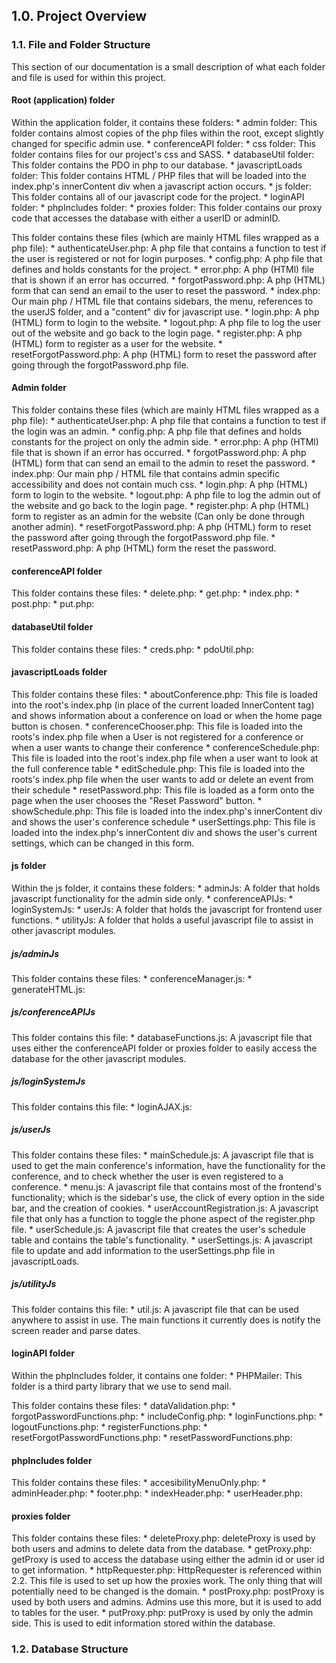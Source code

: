## 1.0. Project Overview



### 1.1. File and Folder Structure

This section of our documentation is a small description of what each folder and file is used for within this project.

#### Root (application) folder

Within the application folder, it contains these folders:
	* admin folder: This folder contains almost copies of the php files within the root, except slightly changed for specific admin use.
	* conferenceAPI folder:
	* css folder: This folder contains files for our project's css and SASS.
	* databaseUtil folder: This folder contains the PDO in php to our database.
	* javascriptLoads folder: This folder contains HTML / PHP files that will be loaded into the index.php's innerContent div when a javascript action occurs.
	* js folder: This folder contains all of our javascript code for the project.
	* loginAPI folder:
	* phpIncludes folder: 
	* proxies folder: This folder contains our proxy code that accesses the database with either a userID or adminID.

This folder contains these files (which are mainly HTML files wrapped as a php file):
	* authenticateUser.php: A php file that contains a function to test if the user is registered or not for login purposes.
	* config.php: A php file that defines and holds constants for the project.
	* error.php: A php (HTMl) file that is shown if an error has occurred.
	* forgotPassword.php: A php (HTML) form that can send an email to the user to reset the password.
	* index.php: Our main php / HTML file that contains sidebars, the menu, references to the userJS folder, and a "content" div for javascript use.
	* login.php: A php (HTML) form to login to the website.
	* logout.php: A php file to log the user out of the website and go back to the login page.
	* register.php: A php (HTML) form to register as a user for the website.
	* resetForgotPassword.php: A php (HTML) form to reset the password after going through the forgotPassword.php file.

#### Admin folder

This folder contains these files (which are mainly HTML files wrapped as a php file): 
	* authenticateUser.php: A php file that contains a function to test if the login was an admin.
	* config.php: A php file that defines and holds constants for the project on only the admin side.
	* error.php: A php (HTMl) file that is shown if an error has occurred.
	* forgotPassword.php: A php (HTML) form that can send an email to the admin to reset the password.
	* index.php: Our main php / HTML file that contains admin specific accessibility and does not contain much css.
	* login.php: A php (HTML) form to login to the website.
	* logout.php: A php file to log the admin out of the website and go back to the login page.
	* register.php: A php (HTML) form to register as an admin for the website (Can only be done through another admin).
	* resetForgotPassword.php: A php (HTML) form to reset the password after going through the forgotPassword.php file.
	* resetPassword.php: A php (HTML) form the reset the password.

#### conferenceAPI folder
	
This folder contains these files:
	* delete.php: 
	* get.php:
	* index.php:
	* post.php:
	* put.php:

#### databaseUtil folder

This folder contains these files:
	* creds.php:
	* pdoUtil.php:

#### javascriptLoads folder

This folder contains these files:
	* aboutConference.php: This file is loaded into the root's index.php (in place of the current loaded InnerContent tag) and shows information about a conference on load or when the home page button is chosen.
	* conferenceChooser.php: This file is loaded into the roots's index.php file when a User is not registered for a conference or when a user wants to change their conference
	* conferenceSchedule.php: This file is loaded into the root's index.php file when a user want to look at the full conference table
	* editSchedule.php: This file is loaded into the roots's index.php file when the user wants to add or delete an event from their schedule
	* resetPassword.php: This file is loaded as a form onto the page when the user chooses the "Reset Password" button.
	* showSchedule.php: This file is loaded into the index.php's innerContent div and shows the user's conference schedule
	* userSettings.php: This file is loaded into the index.php's innerContent div and shows the user's current settings, which can be changed in this form.

#### js folder

Within the js folder, it contains these folders:
	* adminJs: A folder that holds javascript functionality for the admin side only.
	* conferenceAPIJs: 
	* loginSystemJs: 
	* userJs: A folder that holds the javascript for frontend user functions.
	* utilityJs: A folder that holds a useful javascript file to assist in other javascript modules.

##### js/adminJs

This folder contains these files:
	* conferenceManager.js:
	* generateHTML.js:
	
##### js/conferenceAPIJs

This folder contains this file:
	* databaseFunctions.js: A javascript file that uses either the conferenceAPI folder or proxies folder to easily access the database for the other javascript modules.

##### js/loginSystemJs

This folder contains this file:
	* loginAJAX.js:

##### js/userJs

This folder contains these files:
	* mainSchedule.js: A javascript file that is used to get the main conference's information, have the functionality for the conference, and to check whether the user is even registered to a conference.
	* menu.js: A javascript file that contains most of the frontend's functionality; which is the sidebar's use, the click of every option in the side bar, and the creation of cookies.
	* userAccountRegistration.js: A javascript file that only has a function to toggle the phone aspect of the register.php file.
	* userSchedule.js: A javascript file that creates the user's schedule table and contains the table's functionality.
	* userSettings.js: A javascript file to update and add information to the userSettings.php file in javascriptLoads.

##### js/utilityJs

This folder contains this file:
	* util.js: A javascript file that can be used anywhere to assist in use. The main functions it currently does is notify the screen reader and parse dates.

#### loginAPI folder

Within the phpIncludes folder, it contains one folder:
	* PHPMailer: This folder is a third party library that we use to send mail.

This folder contains these files:
	* dataValidation.php:
	* forgotPasswordFunctions.php:
	* includeConfig.php:
	* loginFunctions.php:
	* logoutFunctions.php:
	* registerFunctions.php:
	* resetForgotPasswordFunctions.php:
	* resetPasswordFunctions.php:

#### phpIncludes folder

This folder contains these files:
	* accesibilityMenuOnly.php:
	* adminHeader.php:
	* footer.php:
	* indexHeader.php:
	* userHeader.php:

#### proxies folder

This folder contains these files:
	* deleteProxy.php:
		deleteProxy is used by both users and admins to delete data from the database.
	* getProxy.php:
		getProxy is used to access the database using either the admin id or user id to get information.
	* httpRequester.php: 
		HttpRequester is referenced within 2.2. This file is used to set up how the proxies work. The only thing that will potentially need to be changed is the domain.
	* postProxy.php:
		postProxy is used by both users and admins. Admins use this more, but it is used to add to tables for the user.
	* putProxy.php:
		putProxy is used by only the admin side. This is used to edit information stored within the database.

### 1.2. Database Structure
